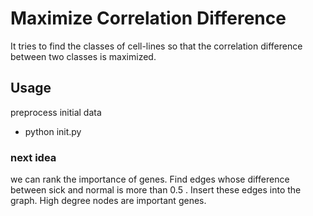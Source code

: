 # Maximize Correlation Difference

It tries to find the classes of cell-lines so that the correlation difference between two classes is maximized.

## Usage

preprocess initial data
* python init.py

### next idea

we can rank the importance of genes. Find edges whose difference between sick and normal is more than 0.5 . Insert these edges into the graph. High degree nodes are important genes.